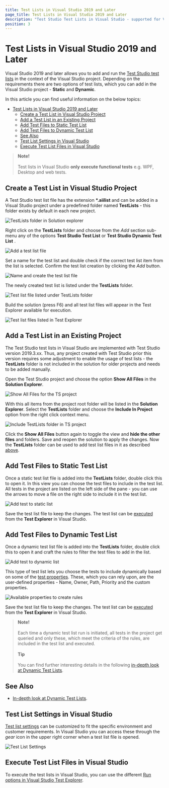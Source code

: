 ```yaml
---
title: Test Lists in Visual Studio 2019 and Later
page_title: Test Lists in Visual Studio 2019 and Later
description: "Test Studio Test Lists in Visual Studio - supported for Visual Studio  2019 and 2022. How to create a list (suite) of Test Studio tests in Visual Studio project. Can I execute static or dynamic Test Studio test list from Visual Studio project."
position: 3
---
```

# Test Lists in Visual Studio 2019 and Later

Visual Studio 2019 and later allows you to add and run the <a href="/automated-tests/test-lists/test-lists-standalone">Test Studio test lists</a> in the context of the Visual Studio project. Depending on the requirements there are two options of test lists, which you can add in the Visual Studio project - **Static** and **Dynamic**.

In this article you can find useful information on the below topics:

- [Test Lists in Visual Studio 2019 and Later](#test-lists-in-visual-studio-2019-and-later)
  - [Create a Test List in Visual Studio Project](#create-a-test-list-in-visual-studio-project)
  - [Add a Test List in an Existing Project](#add-a-test-list-in-an-existing-project)
  - [Add Test Files to Static Test List](#add-test-files-to-static-test-list)
  - [Add Test Files to Dynamic Test List](#add-test-files-to-dynamic-test-list)
  - [See Also](#see-also)
  - [Test List Settings in Visual Studio](#test-list-settings-in-visual-studio)
  - [Execute Test List Files in Visual Studio](#execute-test-list-files-in-visual-studio)

> __Note!__
><br>
><br>
> Test lists in Visual Studio __only execute functional tests__ e.g. WPF, Desktop and web tests.

## Create a Test List in Visual Studio Project

A Test Studio test list file has the extension __*.aiilist__ and can be added in a Visual Studio project under a predefined folder named __TestLists__ - this folder exists by default in each new project.

![TestLists folder in Solution explorer][1]

Right click on the __TestLists__ folder and choose from the _Add_ section sub-menu any of the options __Test Studio Test List__ or __Test Studio Dynamic Test List__ .

![Add a test list file][2]

Set a name for the test list and double check if the correct test list item from the list is selected. Confirm the test list creation by clicking the _Add_ button.

![Name and create the test list file][3]

The newly created test list is listed under the __TestLists__ folder.

![Test list file listed under TestLists folder][4]

Build the solution (press F6) and all test list files will appear in the Test Explorer available for execution.

![Test list files listed in Test Explorer][5]

## Add a Test List in an Existing Project

The Test Studio test lists in Visual Studio are implemented with Test Studio version 2019.3.xx. Thus, any project created with Test Studio prior this version requires some adjustment to enable the usage of test lists - the __TestLists__ folder is not included in the solution for older projects and needs to be added manually.

Open the Test Studio project and choose the option __Show All Files__ in the __Solution Explorer__.

![Show All Files for the TS project][6]

With this all items from the project root folder will be listed in the __Solution Explorer__. Select the __TestLists__ folder and choose the  __Include In Project__ option from the right click context menu.

![Include TestLists folder in TS project][7]

Click the __Show All Files__ button again to toggle the view and __hide the other files__ and folders. Save and reopen the solution to apply the changes. Now the __TestLists__ folder can be used to add test list files in it as described [above](#create-a-test-list-in-visual-studio-project).

## Add Test Files to Static Test List

Once a static test list file is added into the __TestLists__ folder, double click this to open it. In this view you can choose the test files to include in the test list. All tests in the project are listed on the left side of the pane - you can use the arrows to move a file on the right side to include it in the test list.

![Add test to static list][8]

Save the test list file to keep the changes. The test list can be [executed](#execute-test-list-files-in-visual-studio) from the __Test Explorer__ in Visual Studio.

## Add Test Files to Dynamic Test List

Once a dynamic test list file is added into the __TestLists__ folder, double click this to open it and craft the rules to filter the test files to add in the list.

![Add test to dynamic list][9]

This type of test list lets you choose the tests to include dynamically based on some of the <a href="/features/test-maintenance/test-properties-vs" target="_blank">test properties</a>. These, which you can rely upon, are the user-defined properties - Name, Owner, Path, Priority and the custom properties.

![Available properties to create rules][10]

Save the test list file to keep the changes. The test list can be [executed](#execute-test-list-files-in-visual-studio) from the __Test Explorer__ in Visual Studio.

> __Note!__
><br>
><br>
> Each time a dynamic test list run is initiated, all tests in the project get queried and only these, which meet the criteria of the rules, are included in the test list and executed.
><br>
><br>
> __Tip__
><br>
><br>
> You can find further interesting details in the following <a href="http://blogs.telerik.com/automated-testing-tools/posts/13-09-23/power-of-dynamic-test-lists" target="_blank">in-depth look at Dynamic Test Lists</a>.

## See Also

* <a href="http://blogs.telerik.com/automated-testing-tools/posts/13-09-23/power-of-dynamic-test-lists" target="_blank">In-depth look at Dynamic Test Lists</a>.

## Test List Settings in Visual Studio

<a href="/general-information/test-execution/test-list-settings" target="_blank">Test list settings</a> can be customized to fit the specific environment and customer requirements. In Visual Studio you can access these through the _gear_ icon in the upper right corner when a test list file is opened.

![Test List Settings][11]

## Execute Test List Files in Visual Studio

To execute the test lists in Visual Studio, you can use the different <a href="/general-information/test-execution/vs-test-explorer#run-tests-and-test-lists-in-test-explorer" target="_blank">Run options in Visual Studio Test Explorer</a>.

[1]: /img/general-information/test-execution/test-lists-in-vs-2017-2019/fig1.png
[2]: /img/general-information/test-execution/test-lists-in-vs-2017-2019/fig2.png
[3]: /img/general-information/test-execution/test-lists-in-vs-2017-2019/fig3.png
[4]: /img/general-information/test-execution/test-lists-in-vs-2017-2019/fig4.png
[5]: /img/general-information/test-execution/test-lists-in-vs-2017-2019/fig5.png
[6]: /img/general-information/test-execution/test-lists-in-vs-2017-2019/fig6.png
[7]: /img/general-information/test-execution/test-lists-in-vs-2017-2019/fig7.png
[8]: /img/general-information/test-execution/test-lists-in-vs-2017-2019/fig8.png
[9]: /img/general-information/test-execution/test-lists-in-vs-2017-2019/fig9.png
[10]: /img/general-information/test-execution/test-lists-in-vs-2017-2019/fig10.png
[11]: /img/general-information/test-execution/test-lists-in-vs-2017-2019/fig11.png
